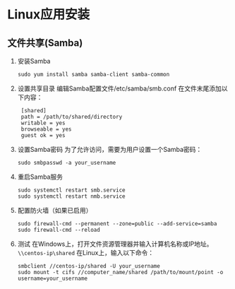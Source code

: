 # Linux应用安装

## 文件共享(Samba)

1. 安装Samba
    ```shell
    sudo yum install samba samba-client samba-common
    ```
2. 设置共享目录
   编辑Samba配置文件/etc/samba/smb.conf 在文件末尾添加以下内容：
   ```text
    [shared]
    path = /path/to/shared/directory
    writable = yes
    browseable = yes
    guest ok = yes
    ```
3. 设置Samba密码
   为了允许访问，需要为用户设置一个Samba密码：
    ```shell
    sudo smbpasswd -a your_username
    ```
4. 重启Samba服务
   ```shell
   sudo systemctl restart smb.service
   sudo systemctl restart nmb.service
   ```
5. 配置防火墙（如果已启用）
   ```shell
   sudo firewall-cmd --permanent --zone=public --add-service=samba
   sudo firewall-cmd --reload
   ```
6. 测试
   在Windows上，打开文件资源管理器并输入计算机名称或IP地址。`\\centos-ip\shared`
   在Linux上，输入以下命令：
   ```shell
   smbclient //centos-ip/shared -U your_username
   sudo mount -t cifs //computer_name/shared /path/to/mount/point -o username=your_username
   ```
